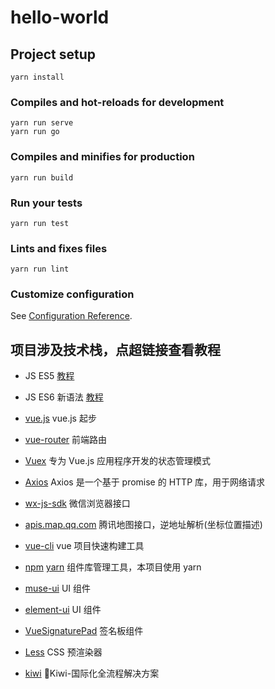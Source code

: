 # hello-world

## Project setup
```
yarn install
```

### Compiles and hot-reloads for development
```
yarn run serve
yarn run go
```

### Compiles and minifies for production
```
yarn run build
```

### Run your tests
```
yarn run test
```

### Lints and fixes files
```
yarn run lint
```

### Customize configuration
See [Configuration Reference](https://cli.vuejs.org/config/).

## 项目涉及技术栈，点超链接查看教程

- JS ES5 [教程](https://wangdoc.com/javascript/)
- JS ES6 新语法 [教程](http://es6.ruanyifeng.com/#README)


- [vue.js](https://cn.vuejs.org/v2/guide/) vue.js 起步
- [vue-router](https://router.vuejs.org/zh/) 前端路由
- [Vuex](https://vuex.vuejs.org/zh/) 专为 Vue.js 应用程序开发的状态管理模式
- [Axios](http://www.axios-js.com/zh-cn/docs/index.html) Axios 是一个基于 promise 的 HTTP 库，用于网络请求
- [wx-js-sdk](https://mp.weixin.qq.com/wiki?t=resource/res_main&id=mp1421141115) 微信浏览器接口
- [apis.map.qq.com](https://lbs.qq.com/webservice_v1/guide-gcoder.html) 腾讯地图接口，逆地址解析(坐标位置描述)
- [vue-cli](https://cli.vuejs.org/zh/guide/) vue 项目快速构建工具
- [npm](https://www.npmjs.cn/) [yarn](https://yarnpkg.com/zh-Hans/docs/getting-started) 组件库管理工具，本项目使用 yarn
- [muse-ui](https://muse-ui.org/#/zh-CN/installation) UI 组件
- [element-ui](https://element.eleme.cn/#/zh-CN/component/installation) UI 组件
- [VueSignaturePad](https://github.com/szimek/signature_pad) 签名板组件
- [Less](http://lesscss.org/) CSS 预渲染器

- [kiwi](https://github.com/alibaba/kiwi) 🐤Kiwi-国际化全流程解决方案